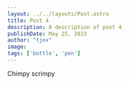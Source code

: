 ```yaml
---
layout: ../../layouts/Post.astro
title: Post 4
description: A description of post 4
publishDate: May 25, 2023
author: "tjex"
image:
tags: ['bottle', 'pen']
---
```


Chimpy scrimpy
